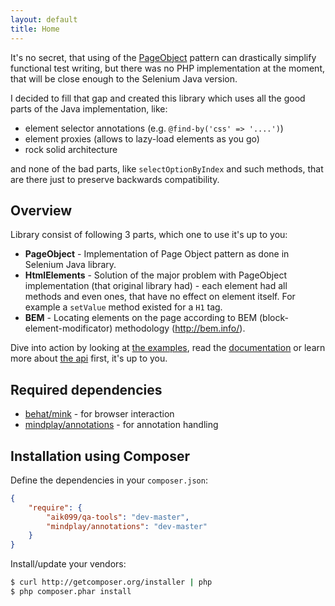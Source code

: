 ```yaml
---
layout: default
title: Home
---
```


It's no secret, that using of the [PageObject](/PageObject-pattern) pattern can
drastically simplify functional test writing, but there was no PHP implementation
at the moment, that will be close enough to the Selenium Java version.

I decided to fill that gap and created this library which uses all the good parts
of the Java implementation, like:

* element selector annotations (e.g. `@find-by('css' => '....')`)
* element proxies (allows to lazy-load elements as you go)
* rock solid architecture

and none of the bad parts, like `selectOptionByIndex` and such methods, that are
there just to preserve backwards compatibility.

## Overview

Library consist of following 3 parts, which one to use it's up to you:

* __PageObject__ - Implementation of Page Object pattern as done in Selenium Java library.
* __HtmlElements__ - Solution of the major problem with PageObject implementation (that original library had) - each element had all methods and even ones, that have no effect on element itself. For example a `setValue` method existed for a `H1` tag.
* __BEM__ - Locating elements on the page according to BEM (block-element-modificator) methodology (http://bem.info/).

Dive into action by looking at [the examples](/examples), read the [documentation](/docs) or learn more about [the api](/api/master/) first, it's up to you.

## Required dependencies

* [behat/mink](https://github.com/Behat/Mink) - for browser interaction
* [mindplay/annotations](https://github.com/mindplay-dk/php-annotations) - for annotation handling

## Installation using Composer

Define the dependencies in your ```composer.json```:

```json
{
	"require": {
		"aik099/qa-tools": "dev-master",
		"mindplay/annotations": "dev-master"
	}
}
```

Install/update your vendors:

```bash
$ curl http://getcomposer.org/installer | php
$ php composer.phar install
```
